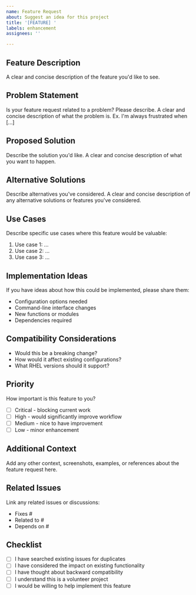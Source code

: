 ```yaml
---
name: Feature Request
about: Suggest an idea for this project
title: '[FEATURE] '
labels: enhancement
assignees: ''

---
```


## Feature Description
A clear and concise description of the feature you'd like to see.

## Problem Statement
Is your feature request related to a problem? Please describe.
A clear and concise description of what the problem is. Ex. I'm always frustrated when [...]

## Proposed Solution
Describe the solution you'd like.
A clear and concise description of what you want to happen.

## Alternative Solutions
Describe alternatives you've considered.
A clear and concise description of any alternative solutions or features you've considered.

## Use Cases
Describe specific use cases where this feature would be valuable:
1. Use case 1: ...
2. Use case 2: ...
3. Use case 3: ...

## Implementation Ideas
If you have ideas about how this could be implemented, please share them:
- Configuration options needed
- Command-line interface changes
- New functions or modules
- Dependencies required

## Compatibility Considerations
- Would this be a breaking change?
- How would it affect existing configurations?
- What RHEL versions should it support?

## Priority
How important is this feature to you?
- [ ] Critical - blocking current work
- [ ] High - would significantly improve workflow
- [ ] Medium - nice to have improvement
- [ ] Low - minor enhancement

## Additional Context
Add any other context, screenshots, examples, or references about the feature request here.

## Related Issues
Link any related issues or discussions:
- Fixes #
- Related to #
- Depends on #

## Checklist
- [ ] I have searched existing issues for duplicates
- [ ] I have considered the impact on existing functionality
- [ ] I have thought about backward compatibility
- [ ] I understand this is a volunteer project
- [ ] I would be willing to help implement this feature